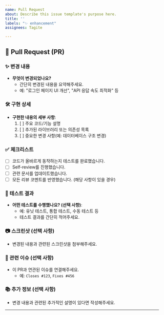 ```yaml
---
name: Pull Request
about: Describe this issue template's purpose here.
title: ''
labels: "✨ enhancement"
assignees: Tagite

---
```


## 🚀 Pull Request (PR)

### ✨ 변경 내용
- **무엇이 변경되었나요?**
  - 간단히 변경된 내용을 요약해주세요.
  - 예: "로그인 페이지 UI 개선", "API 응답 속도 최적화" 등

### 🛠️ 구현 상세
- **구현한 내용의 세부 사항**:
  1. [ ] 주요 코드/기능 설명
  2. [ ] 추가된 라이브러리 또는 의존성 목록
  3. [ ] 중요한 변경 사항(예: 데이터베이스 구조 변경)

### ✅ 체크리스트
- [ ] 코드가 올바르게 동작하는지 테스트를 완료했습니다.
- [ ] Self-review를 진행했습니다.
- [ ] 관련 문서를 업데이트했습니다.
- [ ] 모든 리뷰 코멘트를 반영했습니다. (해당 사항이 있을 경우)

### 🧪 테스트 결과
- **어떤 테스트를 수행했나요? (선택 사항)**:
  - 예: 유닛 테스트, 통합 테스트, 수동 테스트 등
  - 테스트 결과를 간단히 적어주세요.

### 📷 스크린샷 (선택 사항)
- 변경된 내용과 관련된 스크린샷을 첨부해주세요.

### 🔗 관련 이슈 (선택 사항)
- 이 PR과 연관된 이슈를 연결해주세요.
  - 예: `Closes #123`, `Fixes #456`

### 📚 추가 정보 (선택 사항)
- 변경 내용과 관련된 추가적인 설명이 있다면 작성해주세요.

---
